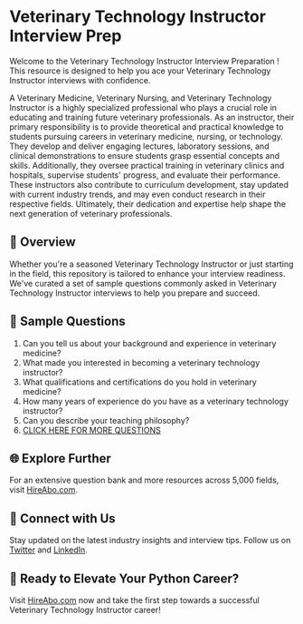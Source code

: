 # Veterinary Technology Instructor Interview Prep

Welcome to the Veterinary Technology Instructor Interview Preparation ! This resource is designed to help you ace your Veterinary Technology Instructor interviews with confidence.

A Veterinary Medicine, Veterinary Nursing, and Veterinary Technology Instructor is a highly specialized professional who plays a crucial role in educating and training future veterinary professionals. As an instructor, their primary responsibility is to provide theoretical and practical knowledge to students pursuing careers in veterinary medicine, nursing, or technology. They develop and deliver engaging lectures, laboratory sessions, and clinical demonstrations to ensure students grasp essential concepts and skills. Additionally, they oversee practical training in veterinary clinics and hospitals, supervise students' progress, and evaluate their performance. These instructors also contribute to curriculum development, stay updated with current industry trends, and may even conduct research in their respective fields. Ultimately, their dedication and expertise help shape the next generation of veterinary professionals.

## 🚀 Overview

Whether you're a seasoned Veterinary Technology Instructor or just starting in the field, this repository is tailored to enhance your interview readiness. We've curated a set of sample questions commonly asked in Veterinary Technology Instructor interviews to help you prepare and succeed.

## 📝 Sample Questions

1. Can you tell us about your background and experience in veterinary medicine?
2. What made you interested in becoming a veterinary technology instructor?
3. What qualifications and certifications do you hold in veterinary medicine?
4. How many years of experience do you have as a veterinary technology instructor?
5. Can you describe your teaching philosophy?
6. [CLICK HERE FOR MORE QUESTIONS](https://hireabo.com/job/24_1_16/Veterinary%20Technology%20Instructor)

## 🌐 Explore Further

For an extensive question bank and more resources across 5,000 fields, visit [HireAbo.com](https://www.hireabo.com).

## 📱 Connect with Us

Stay updated on the latest industry insights and interview tips. Follow us on [Twitter](https://twitter.com/hireabo) and [LinkedIn](https://www.linkedin.com/in/hire-abo-3609972a8/).

## 🚀 Ready to Elevate Your Python Career?

Visit [HireAbo.com](https://www.hireabo.com) now and take the first step towards a successful Veterinary Technology Instructor career!
